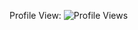 Profile View: ![Profile Views](https://komarev.com/ghpvc/?username=AnkitBalhara&label=Profile%20views&color=0e75b6&style=flat)
